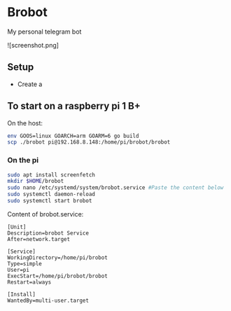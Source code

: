 # Brobot
My personal telegram bot

![screenshot.png]

## Setup 
* Create a 

## To start on a raspberry pi 1 B+
On the host:
```bash
env GOOS=linux GOARCH=arm GOARM=6 go build
scp ./brobot pi@192.168.8.148:/home/pi/brobot/brobot
```

### On the pi
```bash
sudo apt install screenfetch
mkdir $HOME/brobot
sudo nano /etc/systemd/system/brobot.service #Paste the content below
sudo systemctl daemon-reload
sudo systemctl start brobot
```

Content of brobot.service:
```
[Unit]
Description=brobot Service
After=network.target

[Service]
WorkingDirectory=/home/pi/brobot
Type=simple
User=pi
ExecStart=/home/pi/brobot/brobot
Restart=always

[Install]
WantedBy=multi-user.target
```
